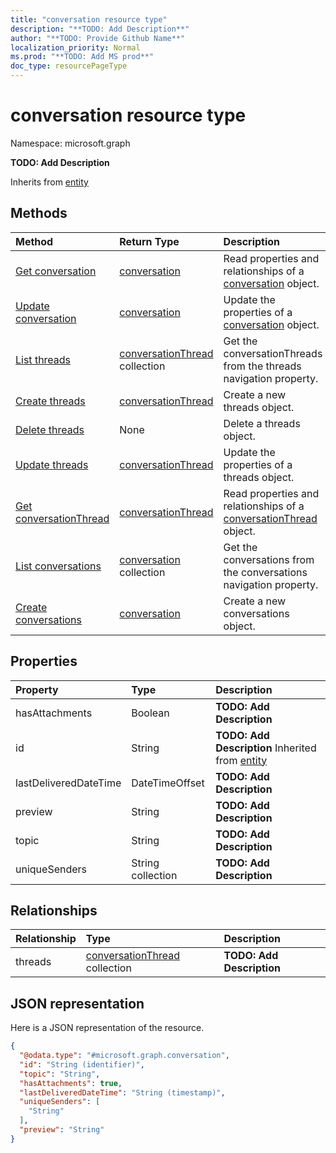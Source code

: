 ```yaml
---
title: "conversation resource type"
description: "**TODO: Add Description**"
author: "**TODO: Provide Github Name**"
localization_priority: Normal
ms.prod: "**TODO: Add MS prod**"
doc_type: resourcePageType
---
```


# conversation resource type


Namespace: microsoft.graph

**TODO: Add Description**


Inherits from [entity](../resources/entity.md)

## Methods
|Method|Return Type|Description|
|:---|:---|:---|
|[Get conversation](../api/conversation-get.md)|[conversation](../resources/conversation.md)|Read properties and relationships of a [conversation](../resources/conversation.md) object.|
|[Update conversation](../api/conversation-update.md)|[conversation](../resources/conversation.md)|Update the properties of a [conversation](../resources/conversation.md) object.|
|[List threads](../api/conversation-list-threads.md)|[conversationThread](../resources/conversationthread.md) collection|Get the conversationThreads from the threads navigation property.|
|[Create threads](../api/conversation-post-threads.md)|[conversationThread](../resources/conversationthread.md)|Create a new threads object.|
|[Delete threads](../api/conversation-delete-threads.md)|None|Delete a threads object.|
|[Update threads](../api/conversation-update-threads.md)|[conversationThread](../resources/conversationthread.md)|Update the properties of a threads object.|
|[Get conversationThread](../api/conversationthread-get.md)|[conversationThread](../resources/conversationthread.md)|Read properties and relationships of a [conversationThread](../resources/conversationthread.md) object.|
|[List conversations](../api/group-list-conversations.md)|[conversation](../resources/conversation.md) collection|Get the conversations from the conversations navigation property.|
|[Create conversations](../api/group-post-conversations.md)|[conversation](../resources/conversation.md)|Create a new conversations object.|

## Properties
|Property|Type|Description|
|:---|:---|:---|
|hasAttachments|Boolean|**TODO: Add Description**|
|id|String|**TODO: Add Description** Inherited from [entity](../resources/entity.md)|
|lastDeliveredDateTime|DateTimeOffset|**TODO: Add Description**|
|preview|String|**TODO: Add Description**|
|topic|String|**TODO: Add Description**|
|uniqueSenders|String collection|**TODO: Add Description**|

## Relationships
|Relationship|Type|Description|
|:---|:---|:---|
|threads|[conversationThread](../resources/conversationthread.md) collection|**TODO: Add Description**|

## JSON representation
Here is a JSON representation of the resource.
<!-- {
  "blockType": "resource",
  "keyProperty": "id",
  "@odata.type": "microsoft.graph.conversation",
  "baseType": "microsoft.graph.entity",
  "openType": false
}
-->
``` json
{
  "@odata.type": "#microsoft.graph.conversation",
  "id": "String (identifier)",
  "topic": "String",
  "hasAttachments": true,
  "lastDeliveredDateTime": "String (timestamp)",
  "uniqueSenders": [
    "String"
  ],
  "preview": "String"
}
```

